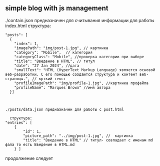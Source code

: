 ## simple blog with js management

>
./contain.json предназначен для считывания  информации для работы index.html
структура:

    "posts": [
      {
        "index": 1,
        "imagePath": "img/post-1.jpg", // картинка
        "category": "Mobile",  // категория
        "categoryClass": "Mobile", //проверка категории при выборе 
        "title": "Введение в HTML", // титул
        "date": "27 Jan 2024", //дата
        "smallText": "HTML (HyperText Markup Language) является основой веб-разработки. С его помощью создаются структура и контент веб-страницы.", // крткий текст
        "profileImagePath": "img/profile-1.jpg", //картинка профайла
        "profileName": "Marques Brown" //имя автора
      }]
      

   
    ./posts/data.json предназначен для работы с post.html

      структура:
	"entries": [
		{
			"id": 1,
			"picture_path": "../img/post-1.jpg", //  картинка
			"title": "Введение в HTML" // титул- совпадает с именам md фала то есть Введение в HTML.md
		} ]


  продолжение следует
